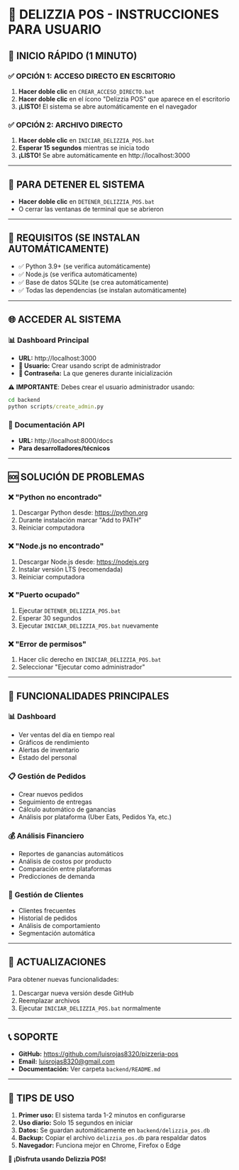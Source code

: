 # 🍕 DELIZZIA POS - INSTRUCCIONES PARA USUARIO

## 🚀 INICIO RÁPIDO (1 MINUTO)

### ✅ OPCIÓN 1: ACCESO DIRECTO EN ESCRITORIO
1. **Hacer doble clic** en `CREAR_ACCESO_DIRECTO.bat`
2. **Hacer doble clic** en el ícono "Delizzia POS" que aparece en el escritorio
3. **¡LISTO!** El sistema se abre automáticamente en el navegador

### ✅ OPCIÓN 2: ARCHIVO DIRECTO
1. **Hacer doble clic** en `INICIAR_DELIZZIA_POS.bat`
2. **Esperar 15 segundos** mientras se inicia todo
3. **¡LISTO!** Se abre automáticamente en http://localhost:3000

---

## 🛑 PARA DETENER EL SISTEMA
- **Hacer doble clic** en `DETENER_DELIZZIA_POS.bat`
- O cerrar las ventanas de terminal que se abrieron

---

## 🔧 REQUISITOS (SE INSTALAN AUTOMÁTICAMENTE)
- ✅ Python 3.9+ (se verifica automáticamente)
- ✅ Node.js (se verifica automáticamente)
- ✅ Base de datos SQLite (se crea automáticamente)
- ✅ Todas las dependencias (se instalan automáticamente)

---

## 🌐 ACCEDER AL SISTEMA

### 📊 **Dashboard Principal**
- **URL:** http://localhost:3000
- **👤 Usuario:** Crear usando script de administrador
- **🔐 Contraseña:** La que generes durante inicialización

⚠️ **IMPORTANTE**: Debes crear el usuario administrador usando:
```cmd
cd backend
python scripts/create_admin.py
```

### 📡 **Documentación API**
- **URL:** http://localhost:8000/docs
- **Para desarrolladores/técnicos**

---

## 🆘 SOLUCIÓN DE PROBLEMAS

### ❌ "Python no encontrado"
1. Descargar Python desde: https://python.org
2. Durante instalación marcar "Add to PATH"
3. Reiniciar computadora

### ❌ "Node.js no encontrado"
1. Descargar Node.js desde: https://nodejs.org
2. Instalar versión LTS (recomendada)
3. Reiniciar computadora

### ❌ "Puerto ocupado"
1. Ejecutar `DETENER_DELIZZIA_POS.bat`
2. Esperar 30 segundos
3. Ejecutar `INICIAR_DELIZZIA_POS.bat` nuevamente

### ❌ "Error de permisos"
1. Hacer clic derecho en `INICIAR_DELIZZIA_POS.bat`
2. Seleccionar "Ejecutar como administrador"

---

## 📱 FUNCIONALIDADES PRINCIPALES

### 📊 **Dashboard**
- Ver ventas del día en tiempo real
- Gráficos de rendimiento
- Alertas de inventario
- Estado del personal

### 📋 **Gestión de Pedidos**
- Crear nuevos pedidos
- Seguimiento de entregas
- Cálculo automático de ganancias
- Análisis por plataforma (Uber Eats, Pedidos Ya, etc.)

### 💰 **Análisis Financiero**
- Reportes de ganancias automáticos
- Análisis de costos por producto
- Comparación entre plataformas
- Predicciones de demanda

### 👥 **Gestión de Clientes**
- Clientes frecuentes
- Historial de pedidos
- Análisis de comportamiento
- Segmentación automática

---

## 🔄 ACTUALIZACIONES

Para obtener nuevas funcionalidades:
1. Descargar nueva versión desde GitHub
2. Reemplazar archivos
3. Ejecutar `INICIAR_DELIZZIA_POS.bat` normalmente

---

## 📞 SOPORTE

- **GitHub:** https://github.com/luisrojas8320/pizzeria-pos
- **Email:** luisrojas8320@gmail.com
- **Documentación:** Ver carpeta `backend/README.md`

---

## 🎯 TIPS DE USO

1. **Primer uso:** El sistema tarda 1-2 minutos en configurarse
2. **Uso diario:** Solo 15 segundos en iniciar
3. **Datos:** Se guardan automáticamente en `backend/delizzia_pos.db`
4. **Backup:** Copiar el archivo `delizzia_pos.db` para respaldar datos
5. **Navegador:** Funciona mejor en Chrome, Firefox o Edge

**🍕 ¡Disfruta usando Delizzia POS!**